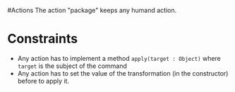 #Actions
The action "package" keeps any humand action.

# Constraints
* Any action has to implement a method `apply(target : Object)` where `target` is the subject of the command
* Any action has to set the value of the transformation (in the constructor) before to apply it.
